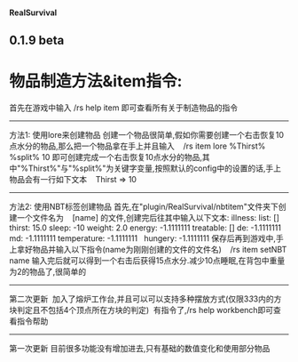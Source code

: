 #### RealSurvival
## 0.1.9 beta 

# 物品制造方法&item指令: 
首先在游戏中输入
    /rs help item
即可查看所有关于制造物品的指令

----

方法1: 使用lore来创建物品
创建一个物品很简单,假如你需要创建一个右击恢复10点水分的物品,那么把一个物品拿在手上并且输入
    /rs item lore %Thirst% %split% 10
即可创建完成一个右击恢复10点水分的物品,其中"%Thirst%"与"%split%"为关键字变量,按照默认的config中的设置的话,手上物品会有一行如下文本
    Thirst => 10
    
----

方法2: 使用NBT标签创建物品
首先,在"plugin/RealSurvival/nbtitem"文件夹下创建一个文件名为
    [name]
的文件,创建完后往其中输入以下文本:
    illness:
      list: []
    thirst: 15.0
    sleep: -10
    weight: 2.0
    energy: -1.1111111
    treatable: []
    de: -1.1111111
    md: -1.1111111
    temperature: -1.1111111
    hungery: -1.1111111
保存后再到游戏中,手上拿好物品并输入以下指令(name为刚刚创建的文件的文件名)
    /rs item setNBT name
输入完后就可以得到一个右击后获得15点水分.减少10点睡眠,在背包中重量为2的物品了,很简单的





----
第二次更新
  加入了熔炉工作台,并且可以可以支持多种摆放方式(仅限3*3*3内的方块判定且不包括4个顶点所在方块的判定)
  有指令了,/rs help workbench即可查看指令帮助

----

第一次更新
 目前很多功能没有增加进去,只有基础的数值变化和使用部分物品
